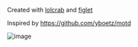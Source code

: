 Created with [lolcrab](https://github.com/mazznoer/lolcrab) and [figlet](https://github.com/cmatsuoka/figlet)

Inspired by https://github.com/yboetz/motd

![image](https://github.com/user-attachments/assets/ddb0eb8a-de33-4218-9eaf-6d20bcf8b482)
